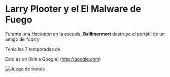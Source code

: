 

# Larry Plooter y el El Malware de Fuego

Furante una *Hackaton* en la escuela, **Balllmermort** destruye el portátil 
de un amigo de **Larry*

Tenia las 7 temporadas de 

Esto es un [link a Google] (http://google.com)

![Juego de tronos](http://ep00.epimg.net/cultura/imagenes/2016/06/30/television/1467277378_744915_1467278072_noticia_normal.jpg)
